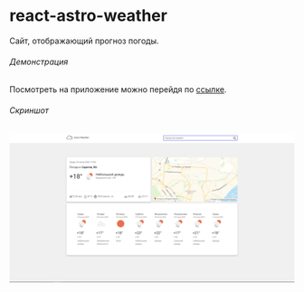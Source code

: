 # react-astro-weather

Сайт, отображающий прогноз погоды.

###### Демонстрация
Посмотреть на приложение можно перейдя по [ссылке](https://astr0x.github.io/react-astro-weather).

###### Скриншот
![screenshot](https://github.com/AstR0x/astr0x.github.io/blob/master/screenshots/react-astro-weather.png)